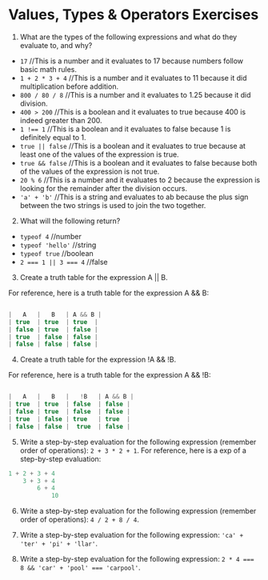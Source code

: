 # Values, Types & Operators Exercises

1. What are the types of the following expressions and what do they evaluate to, and why?
* `17`
//This is a number and it evaluates to 17 because numbers follow basic math rules.
* `1 + 2 * 3 + 4`
//This is a number and it evaluates to 11 because it did multiplication before addition.
* `800 / 80 / 8`
//This is a number and it evaluates to 1.25 because it did division.
* `400 > 200`
//This is a boolean and it evaluates to true because 400 is indeed greater than 200.
* `1 !== 1`
//This is a boolean and it evaluates to false because 1 is definitely equal to 1.
* `true || false`
//This is a boolean and it evaluates to true because at least one of the values of the expression is true.
* `true && false`
//This is a boolean and it evaluates to false because both of the values of the expression is not true.
* `20 % 6`
//This is a number and it evaluates to 2 because the expression is looking for the remainder after the division occurs.
* `'a' + 'b'`
//This is a string and evaluates to ab because the plus sign between the two strings is used to join the two together.

2. What will the following return?
* `typeof 4`
//number
*  `typeof 'hello'`
//string
*  `typeof true`
//boolean
* `2 === 1 || 3 === 4`
//false

3. Create a truth table for the expression A || B.

For reference, here is a truth table for the expression A && B:

``` js

|   A   |   B   | A && B |
| true  | true  | true  |
| false | true  | false |
| true  | false | false |
| false | false | false |

```
4. Create a truth table for the expression !A && !B.

For reference, here is a truth table for the expression A && !B:

``` js

|   A   |   B   |   !B   | A && B |
| true  | true  | false  | false |
| false | true  | false  | false |
| true  | false | true   | true  |
| false | false |  true  | false |

```
5. Write a step-by-step evaluation for the following expression (remember order of operations): `2 + 3 * 2 + 1`.
  For reference, here is a exp of a step-by-step evaluation:
  ```js
  1 + 2 + 3 + 4
      3 + 3 + 4
          6 + 4
              10
  ```

 6. Write a step-by-step evaluation for the following expression (remember order of operations): `4 / 2 + 8 / 4`.

 7. Write a step-by-step evaluation for the following expression: `'ca' + 'ter' + 'pi' + 'llar'`.
 8. Write a step-by-step evaluation for the following expression: `2 * 4 === 8 && 'car' + 'pool' === 'carpool'`.
